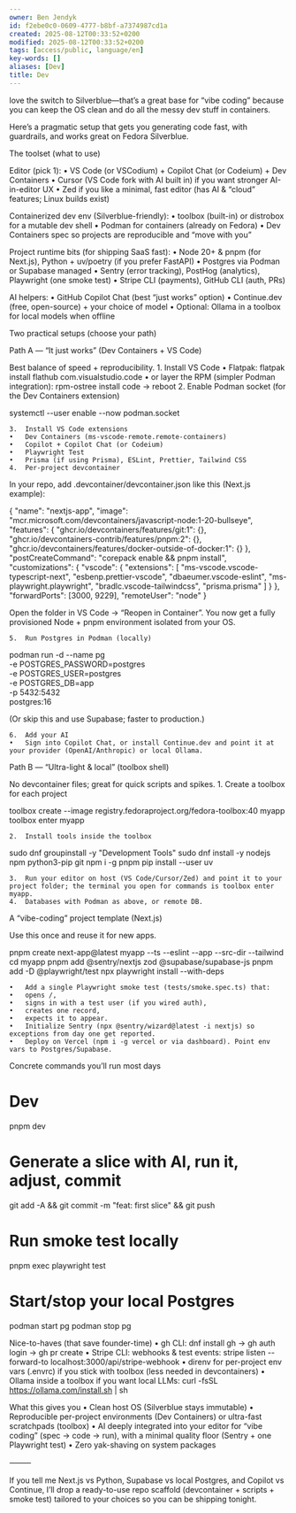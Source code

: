 ```yaml
---
owner: Ben Jendyk
id: f2ebe0c0-0609-4777-b8bf-a7374987cd1a
created: 2025-08-12T00:33:52+0200
modified: 2025-08-12T00:33:52+0200
tags: [access/public, language/en]
key-words: []
aliases: [Dev]
title: Dev
---
```


love the switch to Silverblue—that’s a great base for “vibe coding” because you can keep the OS clean and do all the messy dev stuff in containers.

Here’s a pragmatic setup that gets you generating code fast, with guardrails, and works great on Fedora Silverblue.

The toolset (what to use)

Editor (pick 1):
	•	VS Code (or VSCodium) + Copilot Chat (or Codeium) + Dev Containers
	•	Cursor (VS Code fork with AI built in) if you want stronger AI-in-editor UX
	•	Zed if you like a minimal, fast editor (has AI & “cloud” features; Linux builds exist)

Containerized dev env (Silverblue-friendly):
	•	toolbox (built-in) or distrobox for a mutable dev shell
	•	Podman for containers (already on Fedora)
	•	Dev Containers spec so projects are reproducible and “move with you”

Project runtime bits (for shipping SaaS fast):
	•	Node 20+ & pnpm (for Next.js), Python + uv/poetry (if you prefer FastAPI)
	•	Postgres via Podman or Supabase managed
	•	Sentry (error tracking), PostHog (analytics), Playwright (one smoke test)
	•	Stripe CLI (payments), GitHub CLI (auth, PRs)

AI helpers:
	•	GitHub Copilot Chat (best “just works” option)
	•	Continue.dev (free, open-source) + your choice of model
	•	Optional: Ollama in a toolbox for local models when offline

Two practical setups (choose your path)

Path A — “It just works” (Dev Containers + VS Code)

Best balance of speed + reproducibility.
	1.	Install VS Code
	•	Flatpak: flatpak install flathub com.visualstudio.code
	•	or layer the RPM (simpler Podman integration):
rpm-ostree install code → reboot
	2.	Enable Podman socket (for the Dev Containers extension)

systemctl --user enable --now podman.socket


	3.	Install VS Code extensions
	•	Dev Containers (ms-vscode-remote.remote-containers)
	•	Copilot + Copilot Chat (or Codeium)
	•	Playwright Test
	•	Prisma (if using Prisma), ESLint, Prettier, Tailwind CSS
	4.	Per-project devcontainer
In your repo, add .devcontainer/devcontainer.json like this (Next.js example):

{
  "name": "nextjs-app",
  "image": "mcr.microsoft.com/devcontainers/javascript-node:1-20-bullseye",
  "features": {
    "ghcr.io/devcontainers/features/git:1": {},
    "ghcr.io/devcontainers-contrib/features/pnpm:2": {},
    "ghcr.io/devcontainers/features/docker-outside-of-docker:1": {}
  },
  "postCreateCommand": "corepack enable && pnpm install",
  "customizations": {
    "vscode": {
      "extensions": [
        "ms-vscode.vscode-typescript-next",
        "esbenp.prettier-vscode",
        "dbaeumer.vscode-eslint",
        "ms-playwright.playwright",
        "bradlc.vscode-tailwindcss",
        "prisma.prisma"
      ]
    }
  },
  "forwardPorts": [3000, 9229],
  "remoteUser": "node"
}

Open the folder in VS Code → “Reopen in Container”. You now get a fully provisioned Node + pnpm environment isolated from your OS.

	5.	Run Postgres in Podman (locally)

podman run -d --name pg \
  -e POSTGRES_PASSWORD=postgres \
  -e POSTGRES_USER=postgres \
  -e POSTGRES_DB=app \
  -p 5432:5432 \
  postgres:16

(Or skip this and use Supabase; faster to production.)

	6.	Add your AI
	•	Sign into Copilot Chat, or install Continue.dev and point it at your provider (OpenAI/Anthropic) or local Ollama.

Path B — “Ultra-light & local” (toolbox shell)

No devcontainer files; great for quick scripts and spikes.
	1.	Create a toolbox for each project

toolbox create --image registry.fedoraproject.org/fedora-toolbox:40 myapp
toolbox enter myapp


	2.	Install tools inside the toolbox

sudo dnf groupinstall -y "Development Tools"
sudo dnf install -y nodejs npm python3-pip git
npm i -g pnpm
pip install --user uv


	3.	Run your editor on host (VS Code/Cursor/Zed) and point it to your project folder; the terminal you open for commands is toolbox enter myapp.
	4.	Databases with Podman as above, or remote DB.

A “vibe-coding” project template (Next.js)

Use this once and reuse it for new apps.

pnpm create next-app@latest myapp --ts --eslint --app --src-dir --tailwind
cd myapp
pnpm add @sentry/nextjs zod @supabase/supabase-js
pnpm add -D @playwright/test
npx playwright install --with-deps

	•	Add a single Playwright smoke test (tests/smoke.spec.ts) that:
	•	opens /,
	•	signs in with a test user (if you wired auth),
	•	creates one record,
	•	expects it to appear.
	•	Initialize Sentry (npx @sentry/wizard@latest -i nextjs) so exceptions from day one get reported.
	•	Deploy on Vercel (npm i -g vercel or via dashboard). Point env vars to Postgres/Supabase.

Concrete commands you’ll run most days

# Dev
pnpm dev

# Generate a slice with AI, run it, adjust, commit
git add -A && git commit -m "feat: first slice" && git push

# Run smoke test locally
pnpm exec playwright test

# Start/stop your local Postgres
podman start pg
podman stop pg

Nice-to-haves (that save founder-time)
	•	gh CLI: dnf install gh → gh auth login → gh pr create
	•	Stripe CLI: webhooks & test events: stripe listen --forward-to localhost:3000/api/stripe-webhook
	•	direnv for per-project env vars (.envrc) if you stick with toolbox (less needed in devcontainers)
	•	Ollama inside a toolbox if you want local LLMs: curl -fsSL https://ollama.com/install.sh | sh

What this gives you
	•	Clean host OS (Silverblue stays immutable)
	•	Reproducible per-project environments (Dev Containers) or ultra-fast scratchpads (toolbox)
	•	AI deeply integrated into your editor for “vibe coding” (spec → code → run), with a minimal quality floor (Sentry + one Playwright test)
	•	Zero yak-shaving on system packages

⸻

If you tell me Next.js vs Python, Supabase vs local Postgres, and Copilot vs Continue, I’ll drop a ready-to-use repo scaffold (devcontainer + scripts + smoke test) tailored to your choices so you can be shipping tonight.